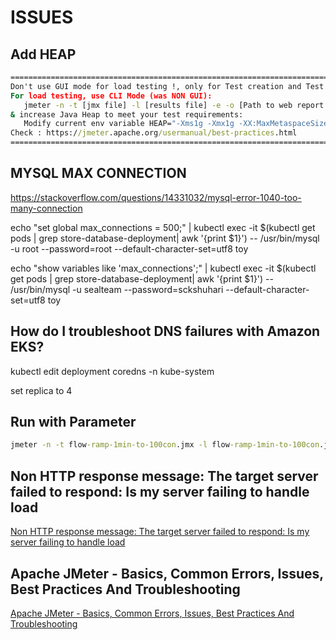 # ISSUES

## Add HEAP

```cmd
================================================================================
Don't use GUI mode for load testing !, only for Test creation and Test debugging.
For load testing, use CLI Mode (was NON GUI):
   jmeter -n -t [jmx file] -l [results file] -e -o [Path to web report folder]
& increase Java Heap to meet your test requirements:
   Modify current env variable HEAP="-Xms1g -Xmx1g -XX:MaxMetaspaceSize=256m" in the jmeter batch file
Check : https://jmeter.apache.org/usermanual/best-practices.html
================================================================================
```

## MYSQL MAX CONNECTION

https://stackoverflow.com/questions/14331032/mysql-error-1040-too-many-connection

echo "set global max_connections = 500;" | kubectl exec -it $(kubectl get pods | grep store-database-deployment| awk '{print $1}') -- /usr/bin/mysql -u root --password=root --default-character-set=utf8  toy

echo "show variables like 'max_connections';" | kubectl exec -it $(kubectl get pods | grep store-database-deployment| awk '{print $1}') -- /usr/bin/mysql -u sealteam --password=sckshuhari --default-character-set=utf8  toy

## How do I troubleshoot DNS failures with Amazon EKS?

 kubectl edit deployment coredns -n kube-system 

 set replica to 4

## Run with Parameter

```cmd
jmeter -n -t flow-ramp-1min-to-100con.jmx -l flow-ramp-1min-to-100con.jtl -e -o flow-ramp-1min-to-100con -Dhost=host.name.com
```

## Non HTTP response message: The target server failed to respond: Is my server failing to handle load

[Non HTTP response message: The target server failed to respond: Is my server failing to handle load](https://stackoverflow.com/questions/27942583/non-http-response-message-the-target-server-failed-to-respond-is-my-server-fai/27943565)

## Apache JMeter - Basics, Common Errors, Issues, Best Practices And Troubleshooting

[Apache JMeter - Basics, Common Errors, Issues, Best Practices And Troubleshooting](https://www.linkedin.com/pulse/apache-jmeter-basics-common-errors-issues-best-practices-prasad/)
